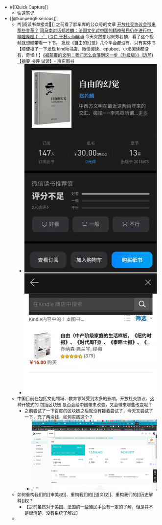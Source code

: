 - #[[Quick Capture]]
    - 快速笔记
-  [[@kunpeng9.serious]]
    - #[[阅读书单接龙🐲]]      之前看了胖车库的公众号的文章 [开放社交协议会带来那些变革？](https://mp.weixin.qq.com/s/x77YyS0gde-3R_Gf44wQuQ)   [司马南对话郑若麟：法国文化对中国的精神殖民仍在进行中_哔哩哔哩 (゜-゜)つロ 干杯~-bilibili](https://www.bilibili.com/video/BV1VD4y1o7uR/?spm_id_from=333.788.videocard.0) 今天突然想起来郑若麟，看了这个视频就想顺带看一下书。 发现《自由的幻觉》几个平台都没有，只有实体书【顺便搜了一下发现 kindle书店、微信阅读、epubee、小米阅读都没有，奇怪！】[《被颠覆的文明：我们怎么会落到这一步（升级版）》(边芹)【摘要 书评 试读】- 京东图书](https://item.jd.com/11940903.html?cu=true&utm_source=www.google.com&utm_medium=tuiguang&utm_campaign=t_53286138_&utm_term=ceb5b14d119642fa957b00c36f190e0e#crumb-wrap)
        - ![](https://raw.githubusercontent.com/kunpeng9/PicgoPicture2020-10-18/master/20210131192318.jpg)
        - ![](https://raw.githubusercontent.com/kunpeng9/PicgoPicture2020-10-18/master/20210131192337.jpg)
    - 中国目前在包括文化领域、教育领域受到太多的影响，开放社交协议、这种开放式的 包括区块链 是否会给中国带来改变，又会带来哪些改变呢？
        - 之前尝试了一下百度的区块链之后就没有接着尝试了，今天又尝试了一下，充了两块钱，如何实践这个？
            - ![](https://raw.githubusercontent.com/kunpeng9/PicgoPicture2020-10-18/master/20210131193949.png)
    - 如何重构我们的[[审美权]]、重构我们的[[道义权]]、重构我们的[[历史解释]]权？
        - 【之前虽然对于美国、法国的一些殖民手段有一定的了解，但是并不是很清楚，没有系统了解过】
    - 
